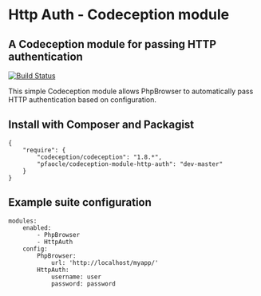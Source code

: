 Http Auth - Codeception module
===

## A Codeception module for passing HTTP authentication

[![Build Status](https://travis-ci.org/pfaocle/codeception-module-http-auth.svg?branch=master)](https://travis-ci.org/pfaocle/codeception-module-http-auth)

This simple Codeception module allows PhpBrowser to automatically pass HTTP authentication based on configuration.


## Install with Composer and Packagist

    {
        "require": {
            "codeception/codeception": "1.8.*",
            "pfaocle/codeception-module-http-auth": "dev-master"
        }
    }


## Example suite configuration

    modules:
        enabled:
            - PhpBrowser
            - HttpAuth
        config:
            PhpBrowser:
                url: 'http://localhost/myapp/'
            HttpAuth:
                username: user
                password: password
